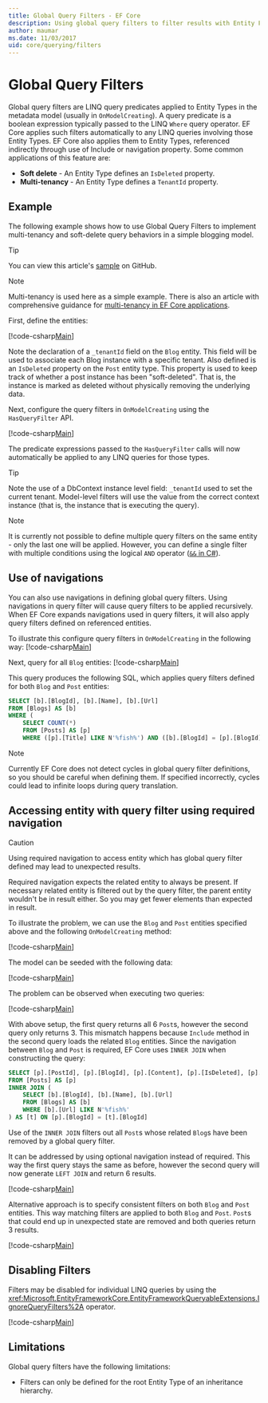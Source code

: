 ```yaml
---
title: Global Query Filters - EF Core
description: Using global query filters to filter results with Entity Framework Core
author: maumar
ms.date: 11/03/2017
uid: core/querying/filters
---
```

# Global Query Filters

Global query filters are LINQ query predicates applied to Entity Types in the metadata model (usually in `OnModelCreating`). A query predicate is a boolean expression typically passed to the LINQ `Where` query operator.  EF Core applies such filters automatically to any LINQ queries involving those Entity Types.  EF Core also applies them to Entity Types, referenced indirectly through use of Include or navigation property. Some common applications of this feature are:

* **Soft delete** - An Entity Type defines an `IsDeleted` property.
* **Multi-tenancy** - An Entity Type defines a `TenantId` property.

## Example

The following example shows how to use Global Query Filters to implement multi-tenancy and soft-delete query behaviors in a simple blogging model.

> [!TIP]
> You can view this article's [sample](https://github.com/dotnet/EntityFramework.Docs/tree/main/samples/core/Querying/QueryFilters) on GitHub.

> [!NOTE]
> Multi-tenancy is used here as a simple example. There is also an article with comprehensive guidance for [multi-tenancy in EF Core applications](xref:core/miscellaneous/multitenancy).

First, define the entities:

[!code-csharp[Main](../../../samples/core/Querying/QueryFilters/Entities.cs#Entities)]

Note the declaration of a `_tenantId` field on the `Blog` entity. This field will be used to associate each Blog instance with a specific tenant. Also defined is an `IsDeleted` property on the `Post` entity type. This property is used to keep track of whether a post instance has been "soft-deleted". That is, the instance is marked as deleted without physically removing the underlying data.

Next, configure the query filters in `OnModelCreating` using the `HasQueryFilter` API.

[!code-csharp[Main](../../../samples/core/Querying/QueryFilters/BloggingContext.cs#FilterConfiguration)]

The predicate expressions passed to the `HasQueryFilter` calls will now automatically be applied to any LINQ queries for those types.

> [!TIP]
> Note the use of a DbContext instance level field: `_tenantId` used to set the current tenant. Model-level filters will use the value from the correct context instance (that is, the instance that is executing the query).

> [!NOTE]
> It is currently not possible to define multiple query filters on the same entity - only the last one will be applied. However, you can define a single filter with multiple conditions using the logical `AND` operator ([`&&` in C#](/dotnet/csharp/language-reference/operators/boolean-logical-operators#conditional-logical-and-operator-)).

## Use of navigations

You can also use navigations in defining global query filters. Using navigations in query filter will cause query filters to be applied recursively. When EF Core expands navigations used in query filters, it will also apply query filters defined on referenced entities.

To illustrate this configure query filters in `OnModelCreating` in the following way:
[!code-csharp[Main](../../../samples/core/Querying/QueryFilters/FilteredBloggingContextRequired.cs#NavigationInFilter)]

Next, query for all `Blog` entities:
[!code-csharp[Main](../../../samples/core/Querying/QueryFilters/Program.cs#QueriesNavigation)]

This query produces the following SQL, which applies query filters defined for both `Blog` and `Post` entities:

```sql
SELECT [b].[BlogId], [b].[Name], [b].[Url]
FROM [Blogs] AS [b]
WHERE (
    SELECT COUNT(*)
    FROM [Posts] AS [p]
    WHERE ([p].[Title] LIKE N'%fish%') AND ([b].[BlogId] = [p].[BlogId])) > 0
```

> [!NOTE]
> Currently EF Core does not detect cycles in global query filter definitions, so you should be careful when defining them. If specified incorrectly, cycles could lead to infinite loops during query translation.

## Accessing entity with query filter using required navigation

> [!CAUTION]
> Using required navigation to access entity which has global query filter defined may lead to unexpected results.

Required navigation expects the related entity to always be present. If necessary related entity is filtered out by the query filter, the parent entity wouldn't be in result either. So you may get fewer elements than expected in result.

To illustrate the problem, we can use the `Blog` and `Post` entities specified above and the following `OnModelCreating` method:

[!code-csharp[Main](../../../samples/core/Querying/QueryFilters/FilteredBloggingContextRequired.cs#IncorrectFilter)]

The model can be seeded with the following data:

[!code-csharp[Main](../../../samples/core/Querying/QueryFilters/Program.cs#SeedData)]

The problem can be observed when executing two queries:

[!code-csharp[Main](../../../samples/core/Querying/QueryFilters/Program.cs#Queries)]

With above setup, the first query returns all 6 `Post`s, however the second query only returns 3. This mismatch happens because `Include` method in the second query loads the related `Blog` entities. Since the navigation between `Blog` and `Post` is required, EF Core uses `INNER JOIN` when constructing the query:

```sql
SELECT [p].[PostId], [p].[BlogId], [p].[Content], [p].[IsDeleted], [p].[Title], [t].[BlogId], [t].[Name], [t].[Url]
FROM [Posts] AS [p]
INNER JOIN (
    SELECT [b].[BlogId], [b].[Name], [b].[Url]
    FROM [Blogs] AS [b]
    WHERE [b].[Url] LIKE N'%fish%'
) AS [t] ON [p].[BlogId] = [t].[BlogId]
```

Use of the `INNER JOIN` filters out all `Post`s whose related `Blog`s have been removed by a global query filter.

It can be addressed by using optional navigation instead of required.
This way the first query stays the same as before, however the second query will now generate `LEFT JOIN` and return 6 results.

[!code-csharp[Main](../../../samples/core/Querying/QueryFilters/FilteredBloggingContextRequired.cs#OptionalNavigation)]

Alternative approach is to specify consistent filters on both `Blog` and `Post` entities.
This way matching filters are applied to both `Blog` and `Post`. `Post`s that could end up in unexpected state are removed and both queries return 3 results.

[!code-csharp[Main](../../../samples/core/Querying/QueryFilters/FilteredBloggingContextRequired.cs#MatchingFilters)]

## Disabling Filters

Filters may be disabled for individual LINQ queries by using the <xref:Microsoft.EntityFrameworkCore.EntityFrameworkQueryableExtensions.IgnoreQueryFilters%2A> operator.

[!code-csharp[Main](../../../samples/core/Querying/QueryFilters/Program.cs#IgnoreFilters)]

## Limitations

Global query filters have the following limitations:

* Filters can only be defined for the root Entity Type of an inheritance hierarchy.

